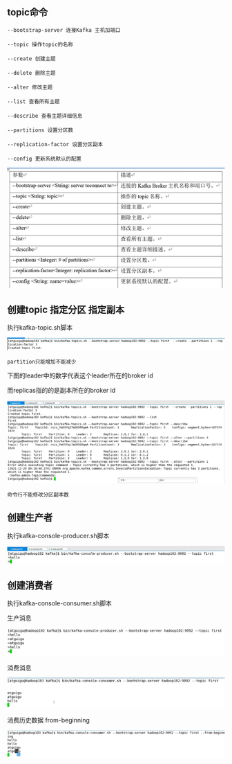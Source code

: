 topic命令
---

    --bootstrap-server 连接Kafka 主机加端口

    --topic 操作topic的名称

    --create 创建主题

    --delete 删除主题

    --alter 修改主题

    --list 查看所有主题

    --describe 查看主题详细信息

    --partitions 设置分区数

    --replication-factor 设置分区副本

    --config 更新系统默认的配置

![img_9.png](img_9.png)


创建topic 指定分区 指定副本
---

执行kafka-topic.sh脚本 

![img_11.png](img_11.png)

`partition只能增加不能减少`

下图的leader中的数字代表这个leader所在的broker id

而replicas指的的是副本所在的broker id

![img_10.png](img_10.png)

`命令行不能修改分区副本数`


创建生产者
---

执行kafka-console-producer.sh脚本 

![img_12.png](img_12.png)


创建消费者
---

执行kafka-console-consumer.sh脚本 

生产消息

![img_13.png](img_13.png)

消费消息

![img_14.png](img_14.png)

消费历史数据 from-beginning

![img_15.png](img_15.png)

